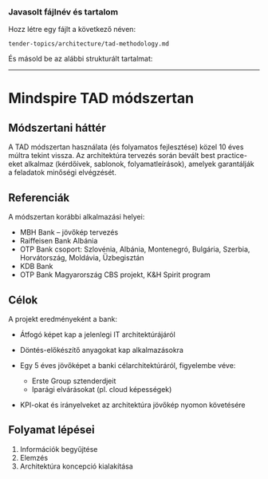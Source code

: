 ### Javasolt fájlnév és tartalom

Hozz létre egy fájlt a következő néven:

```
tender-topics/architecture/tad-methodology.md
```

És másold be az alábbi strukturált tartalmat:

---

# Mindspire TAD módszertan

## Módszertani háttér

A TAD módszertan használata (és folyamatos fejlesztése) közel 10 éves múltra tekint vissza. Az architektúra tervezés során bevált best practice-eket alkalmaz (kérdőívek, sablonok, folyamatleírások), amelyek garantálják a feladatok minőségi elvégzését.

## Referenciák

A módszertan korábbi alkalmazási helyei:

* MBH Bank – jövőkép tervezés
* Raiffeisen Bank Albánia
* OTP Bank csoport: Szlovénia, Albánia, Montenegró, Bulgária, Szerbia, Horvátország, Moldávia, Üzbegisztán
* KDB Bank
* OTP Bank Magyarország CBS projekt, K\&H Spirit program

## Célok

A projekt eredményeként a bank:

* Átfogó képet kap a jelenlegi IT architektúrájáról
* Döntés-előkészítő anyagokat kap alkalmazásokra
* Egy 5 éves jövőképet a banki célarchitektúráról, figyelembe véve:

  * Erste Group sztenderdjeit
  * Iparági elvárásokat (pl. cloud képességek)
* KPI-okat és irányelveket az architektúra jövőkép nyomon követésére

## Folyamat lépései

1. Információk begyűjtése
2. Elemzés
3. Architektúra koncepció kialakítása


